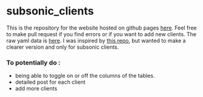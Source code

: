 # subsonic_clients
This is the repository for the website hosted on github pages [here](https://artiskongit.github.io/subsonic_clients/clients.html). Feel free to make pull request if you find errors or if you want to add new clients.
The raw yaml data is [here](https://github.com/ArtiskOnGit/subsonic_clients/blob/main/_data/clients.yml).
I was inspired by [this repo](https://github.com/basings/selfhosted-music-overview), but wanted to make a clearer version and only for subsonic clients.

### To potentially do :
  - being able to toggle on or off the columns of the tables.
  - detailed post for each client
  - add more clients
